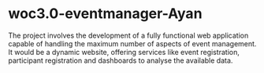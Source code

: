 # woc3.0-eventmanager-Ayan
The project involves the development of a fully functional web application capable of handling the maximum number of aspects of event management. It would be a dynamic website, offering services like event registration, participant registration and dashboards to analyse the available data.
